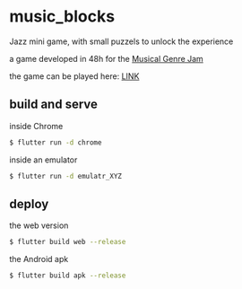 # music_blocks

Jazz mini game, with small puzzels to unlock the experience

a game developed in 48h for the [Musical Genre Jam](https://itch.io/jam/musical-genre-jam)

the game can be played here: [LINK](https://lukki15.github.io/music_blocks/)

## build and serve

inside Chrome
```bash
$ flutter run -d chrome
```

inside an emulator
```bash
$ flutter run -d emulatr_XYZ
```

## deploy

the web version
```bash
$ flutter build web --release
```

the Android apk
```bash
$ flutter build apk --release
```
